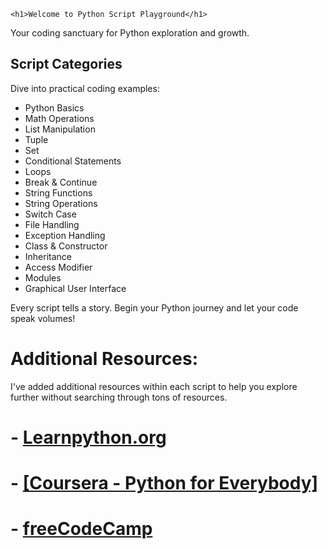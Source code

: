 
    <h1>Welcome to Python Script Playground</h1>  
  <p>Your coding sanctuary for Python exploration and growth.</p>

  <h2>Script Categories</h2>
  <p>Dive into practical coding examples:</p>
  <ul>
    <li>Python Basics</li>
    <li>Math Operations</li>
    <li>List Manipulation</li>
    <li>Tuple</li>
    <li>Set</li>
    <li>Conditional Statements</li>
    <li>Loops</li>
    <li>Break & Continue</li>
    <li>String Functions</li>
    <li>String Operations</li>
    <li>Switch Case</li>
    <li>File Handling</li>
    <li>Exception Handling</li>
    <li>Class & Constructor</li>
    <li>Inheritance</li>
    <li>Access Modifier</li>
    <li>Modules</li>
    <li>Graphical User Interface</li>
  </ul>

  <p>Every script tells a story. Begin your Python journey and let your code speak volumes!</p>



# Additional Resources:

  <p>I've added additional resources within each script to help you explore further without searching through tons of resources.</p>

# - [Learnpython.org](https://www.learnpython.org/)
# - [[Coursera - Python for Everybody]](https://www.coursera.org/specializations/python)
# - [freeCodeCamp](https://www.youtube.com/watch?v=rfscVS0vtbw&t=1879s) 



